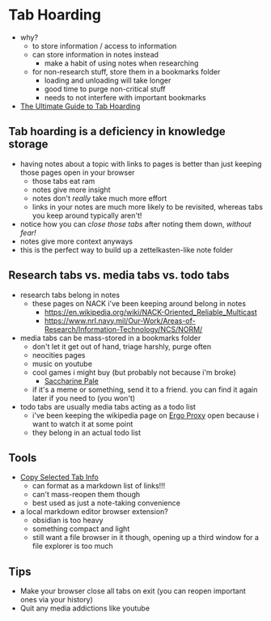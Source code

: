 # Tab Hoarding
- why?
    - to store information / access to information
    - can store information in notes instead
        - make a habit of using notes when researching
    - for non-research stuff, store them in a bookmarks folder
        - loading and unloading will take longer
        - good time to purge non-critical stuff
        - needs to not interfere with important bookmarks
- [The Ultimate Guide to Tab Hoarding](https://uxplanet.org/the-ultimate-guide-to-tab-hoarding-55d3a44ea8e6)

## Tab hoarding is a deficiency in knowledge storage
- having notes about a topic with links to pages is better than just keeping those pages open in your browser
    - those tabs eat ram
    - notes give more insight
    - notes don't *really* take much more effort
    - links in your notes are much more likely to be revisited, whereas tabs you keep around typically aren't!
- notice how you can *close those tabs* after noting them down, *without fear!*
- notes give more context anyways
- this is the perfect way to build up a zettelkasten-like note folder

## Research tabs vs. media tabs vs. todo tabs
- research tabs belong in notes
    - these pages on NACK i've been keeping around belong in notes
        - https://en.wikipedia.org/wiki/NACK-Oriented_Reliable_Multicast
        - https://www.nrl.navy.mil/Our-Work/Areas-of-Research/Information-Technology/NCS/NORM/
- media tabs can be mass-stored in a bookmarks folder
    - don't let it get out of hand, triage harshly, purge often
    - neocities pages
    - music on youtube
    - cool games i might buy (but probably not because i'm broke)
        - [Saccharine Pale](https://store.steampowered.com/app/2314090/Saccharine_Pale/)
    - if it's a meme or something, send it to a friend. you can find it again later if you need to (you won't)
- todo tabs are usually media tabs acting as a todo list
    - i've been keeping the wikipedia page on [Ergo Proxy](https://en.wikipedia.org/wiki/Ergo_Proxy) open because i want to watch it at some point
    - they belong in an actual todo list

## Tools
- [Copy Selected Tab Info](https://addons.mozilla.org/en-US/firefox/addon/copy-selected-tab-info/)
    - can format as a markdown list of links!!!
    - can't mass-reopen them though
    - best used as just a note-taking convenience
- a local markdown editor browser extension?
    - obsidian is too heavy
    - something compact and light
    - still want a file browser in it though, opening up a third window for a file explorer is too much

## Tips
- Make your browser close all tabs on exit (you can reopen important ones via your history)
- Quit any media addictions like youtube
